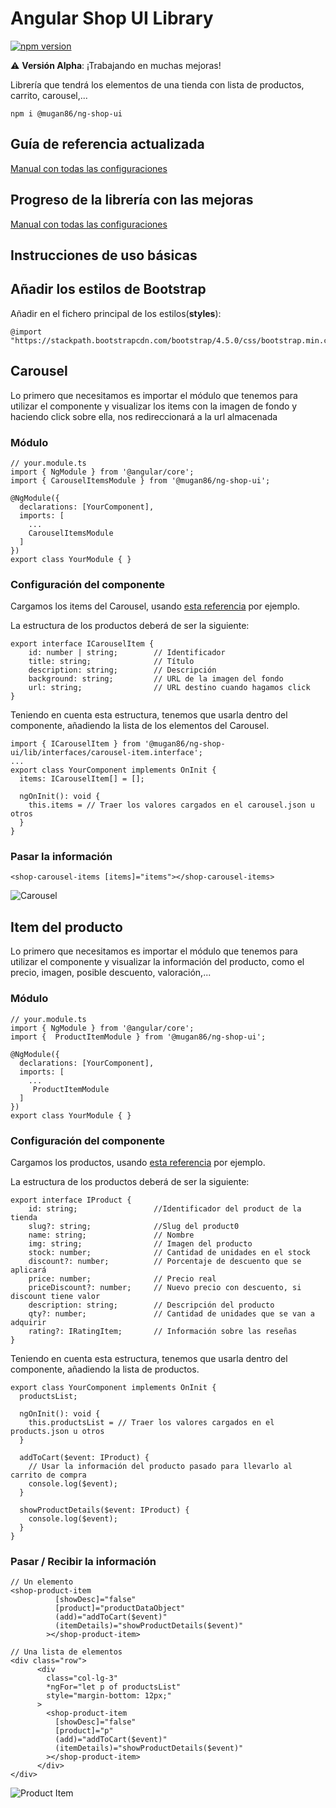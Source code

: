 # Angular Shop UI Library

[![npm version](https://badge.fury.io/js/%40mugan86%2Fng-shop-ui.svg)](https://badge.fury.io/js/%40mugan86%2Fng-shop-ui)

:warning: **Versión Alpha**: ¡Trabajando en muchas mejoras!

Librería que tendrá los elementos de una tienda con lista de productos, carrito, carousel,...

```
npm i @mugan86/ng-shop-ui
```

## Guía de referencia actualizada

[Manual con todas las configuraciones](https://anartz-mugika.gitbook.io/angular-shop-ui-library/)

## Progreso de la librería con las mejoras

[Manual con todas las configuraciones](https://anartz-mugika.gitbook.io/angular-shop-ui-library/versions)

## Instrucciones de uso básicas

## Añadir los estilos de Bootstrap

Añadir en el fichero principal de los estilos(**styles**):

```
@import "https://stackpath.bootstrapcdn.com/bootstrap/4.5.0/css/bootstrap.min.css";

```

## Carousel

Lo primero que necesitamos es importar el módulo que tenemos para utilizar el componente y visualizar los items con la imagen de fondo y haciendo click sobre ella, nos redireccionará a la url almacenada

### Módulo

```
// your.module.ts
import { NgModule } from '@angular/core';
import { CarouselItemsModule } from '@mugan86/ng-shop-ui';

@NgModule({
  declarations: [YourComponent],
  imports: [
    ...
    CarouselItemsModule
  ]
})
export class YourModule { }
```

### Configuración del componente

Cargamos los items del Carousel, usando [esta referencia](https://drive.google.com/file/d/1Y87rI7-QvyaBDrj-Rti5mTD6G85E1Qmo/view?usp=sharing) por ejemplo.

La estructura de los productos deberá de ser la siguiente:

```
export interface ICarouselItem {
    id: number | string;        // Identificador
    title: string;              // Título
    description: string;        // Descripción
    background: string;         // URL de la imagen del fondo
    url: string;                // URL destino cuando hagamos click
}
```

Teniendo en cuenta esta estructura, tenemos que usarla dentro del componente, añadiendo la lista de los elementos del Carousel.

```
import { ICarouselItem } from '@mugan86/ng-shop-ui/lib/interfaces/carousel-item.interface';
...
export class YourComponent implements OnInit {
  items: ICarouselItem[] = [];

  ngOnInit(): void {
    this.items = // Traer los valores cargados en el carousel.json u otros
  }
}
```

### Pasar la información

```
<shop-carousel-items [items]="items"></shop-carousel-items>

```

![Carousel](https://res.cloudinary.com/dd7kbplmv/image/upload/v1591081183/libraries-screens/shop-ui/rjmx8qdpjlaawzmriydg.png)

## Item del producto

Lo primero que necesitamos es importar el módulo que tenemos para utilizar el componente y visualizar la información del producto, como el precio, imagen, posible descuento, valoración,...

### Módulo

```
// your.module.ts
import { NgModule } from '@angular/core';
import {  ProductItemModule } from '@mugan86/ng-shop-ui';

@NgModule({
  declarations: [YourComponent],
  imports: [
    ...
     ProductItemModule
  ]
})
export class YourModule { }
```

### Configuración del componente

Cargamos los productos, usando [esta referencia](https://drive.google.com/file/d/1bpEwCvkLtkpR6R81rOFwzBDXazTAkRiy/view?usp=sharing) por ejemplo.

La estructura de los productos deberá de ser la siguiente:

```
export interface IProduct {
    id: string;                 //Identificador del product de la tienda
    slug?: string;              //Slug del product0
    name: string;               // Nombre
    img: string;                // Imagen del producto
    stock: number;              // Cantidad de unidades en el stock
    discount?: number;          // Porcentaje de descuento que se aplicará
    price: number;              // Precio real
    priceDiscount?: number;     // Nuevo precio con descuento, si discount tiene valor
    description: string;        // Descripción del producto
    qty?: number;               // Cantidad de unidades que se van a adquirir
    rating?: IRatingItem;       // Información sobre las reseñas
}
```

Teniendo en cuenta esta estructura, tenemos que usarla dentro del componente, añadiendo la lista de productos.

```
export class YourComponent implements OnInit {
  productsList;

  ngOnInit(): void {
    this.productsList = // Traer los valores cargados en el products.json u otros
  }

  addToCart($event: IProduct) {
    // Usar la información del producto pasado para llevarlo al carrito de compra
    console.log($event);
  }

  showProductDetails($event: IProduct) {
    console.log($event);
  }
}
```

### Pasar / Recibir la información

```
// Un elemento
<shop-product-item
          [showDesc]="false"
          [product]="productDataObject"
          (add)="addToCart($event)"
          (itemDetails)="showProductDetails($event)"
        ></shop-product-item>

// Una lista de elementos
<div class="row">
      <div
        class="col-lg-3"
        *ngFor="let p of productsList"
        style="margin-bottom: 12px;"
      >
        <shop-product-item
          [showDesc]="false"
          [product]="p"
          (add)="addToCart($event)"
          (itemDetails)="showProductDetails($event)"
        ></shop-product-item>
      </div>
</div>
```
![Product Item](https://res.cloudinary.com/dd7kbplmv/image/upload/v1591081183/libraries-screens/shop-ui/eqeeosqhbqfgvzqzc0lm.png)
